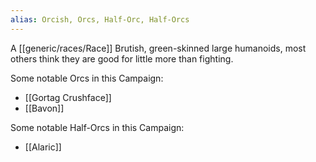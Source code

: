 ```yaml
---
alias: Orcish, Orcs, Half-Orc, Half-Orcs
---
```

A [[generic/races/Race]] Brutish, green-skinned large humanoids, most others think they are good for little more than fighting.

Some notable Orcs in this Campaign:
* [[Gortag Crushface]]
* [[Bavon]]

Some notable Half-Orcs in this Campaign:
* [[Alaric]]